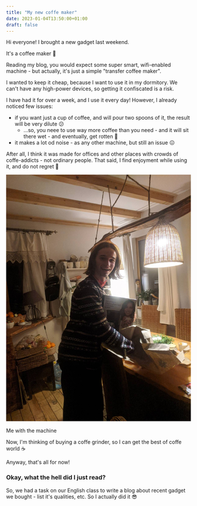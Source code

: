 ```yaml
---
title: "My new coffe maker"
date: 2023-01-04T13:50:00+01:00
draft: false
---
```


Hi everyone!
I brought a new gadget last weekend. 

It's a coffee maker 🎉

Reading my blog, you would expect some super smart, wifi-enabled machine - but actually, it's just a simple "transfer coffee maker".

I wanted to keep it cheap, because I want to use it in my dormitory. We can't have any high-power devices, so getting it confiscated is a risk.

I have had it for over a week, and I use it every day! However, I already noticed few issues:
- if you want just a cup of coffee, and will pour two spoons of it, the result will be very dilute 😕
   - ...so, you neee to use way more coffee than you need - and it will sit there wet - and eventually, get rotten 🤮
- it makes a lot od noise - as any other machine, but still an issue 😖

After all, I think it was made for offices and other places with crowds of coffe-addicts - not ordinary people. That said, I find enjoyment while using it, and do not regret 🥰


![Me with my coffe maker](me-with-malwina.jpg)

Me with the machine

Now, I'm thinking of buying a coffe grinder, so I can get the best of coffe world ☕

Anyway, that's all for now!

### Okay, what the hell did I just read?
So, we had a task on our English class to write a blog about recent gadget we bought - list it's qualities, etc. So I actually did it 😎
